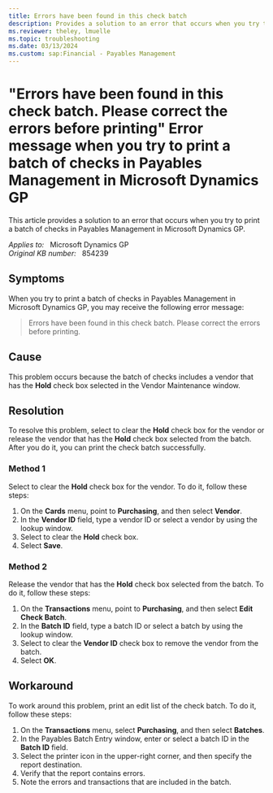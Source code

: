 ```yaml
---
title: Errors have been found in this check batch 
description: Provides a solution to an error that occurs when you try to print a batch of checks in Payables Management in Microsoft Dynamics GP.
ms.reviewer: theley, lmuelle
ms.topic: troubleshooting
ms.date: 03/13/2024
ms.custom: sap:Financial - Payables Management
---
```

# "Errors have been found in this check batch. Please correct the errors before printing" Error message when you try to print a batch of checks in Payables Management in Microsoft Dynamics GP

This article provides a solution to an error that occurs when you try to print a batch of checks in Payables Management in Microsoft Dynamics GP.

_Applies to:_ &nbsp; Microsoft Dynamics GP  
_Original KB number:_ &nbsp; 854239

## Symptoms

When you try to print a batch of checks in Payables Management in Microsoft Dynamics GP, you may receive the following error message:

> Errors have been found in this check batch. Please correct the errors before printing.

## Cause

This problem occurs because the batch of checks includes a vendor that has the **Hold** check box selected in the Vendor Maintenance window.

## Resolution

To resolve this problem, select to clear the **Hold** check box for the vendor or release the vendor that has the **Hold** check box selected from the batch. After you do it, you can print the check batch successfully.

### Method 1

Select to clear the **Hold** check box for the vendor. To do it, follow these steps:

1. On the **Cards** menu, point to **Purchasing**, and then select **Vendor**.
2. In the **Vendor ID** field, type a vendor ID or select a vendor by using the lookup window.
3. Select to clear the **Hold** check box.
4. Select **Save**.

### Method 2

Release the vendor that has the **Hold** check box selected from the batch. To do it, follow these steps:

1. On the **Transactions** menu, point to **Purchasing**, and then select **Edit Check Batch**.
2. In the **Batch ID** field, type a batch ID or select a batch by using the lookup window.
3. Select to clear the **Vendor ID** check box to remove the vendor from the batch.
4. Select **OK**.

## Workaround

To work around this problem, print an edit list of the check batch. To do it, follow these steps:

1. On the **Transactions** menu, select **Purchasing**, and then select **Batches**.
2. In the Payables Batch Entry window, enter or select a batch ID in the **Batch ID** field.
3. Select the printer icon in the upper-right corner, and then specify the report destination.
4. Verify that the report contains errors.
5. Note the errors and transactions that are included in the batch.
